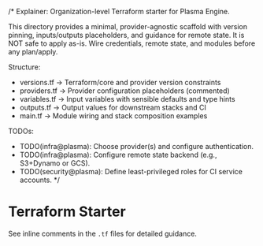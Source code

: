 /*
Explainer: Organization-level Terraform starter for Plasma Engine.

This directory provides a minimal, provider-agnostic scaffold with version pinning,
inputs/outputs placeholders, and guidance for remote state. It is NOT safe to
apply as-is. Wire credentials, remote state, and modules before any plan/apply.

Structure:
- versions.tf     -> Terraform/core and provider version constraints
- providers.tf    -> Provider configuration placeholders (commented)
- variables.tf    -> Input variables with sensible defaults and type hints
- outputs.tf      -> Output values for downstream stacks and CI
- main.tf         -> Module wiring and stack composition examples

TODOs:
- TODO(infra@plasma): Choose provider(s) and configure authentication.
- TODO(infra@plasma): Configure remote state backend (e.g., S3+Dynamo or GCS).
- TODO(security@plasma): Define least-privileged roles for CI service accounts.
*/

# Terraform Starter

See inline comments in the `.tf` files for detailed guidance.


